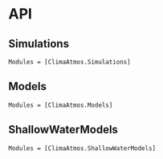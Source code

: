 # API
## Simulations
```@autodocs
Modules = [ClimaAtmos.Simulations]
```

## Models
```@autodocs
Modules = [ClimaAtmos.Models]

```
## ShallowWaterModels
```@autodocs
Modules = [ClimaAtmos.ShallowWaterModels]
```


